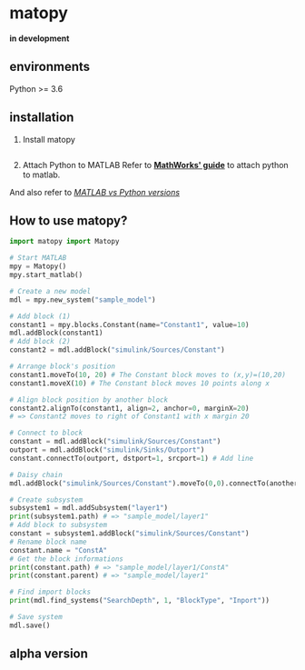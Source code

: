 # matopy

**in development**

## environments
Python >= 3.6

## installation

1. Install matopy
```

```

2. Attach Python to MATLAB
Refer to [**MathWorks' guide**](https://jp.mathworks.com/help/matlab/matlab_external/install-the-matlab-engine-for-python.html) to attach python to matlab.

And also refer to [*MATLAB vs Python versions*](https://www.mathworks.com/content/dam/mathworks/mathworks-dot-com/support/sysreq/files/python-compatibility.pdf)


## How to use matopy?

```python
import matopy import Matopy

# Start MATLAB
mpy = Matopy()
mpy.start_matlab()

# Create a new model
mdl = mpy.new_system("sample_model")

# Add block (1)
constant1 = mpy.blocks.Constant(name="Constant1", value=10)
mdl.addBlock(constant1)
# Add block (2)
constant2 = mdl.addBlock("simulink/Sources/Constant")

# Arrange block's position
constant1.moveTo(10, 20) # The Constant block moves to (x,y)=(10,20)
constant1.moveX(10) # The Constant block moves 10 points along x

# Align block position by another block
constant2.alignTo(constant1, align=2, anchor=0, marginX=20)
# => Constant2 moves to right of Constant1 with x margin 20

# Connect to block
constant = mdl.addBlock("simulink/Sources/Constant") 
outport = mdl.addBlock("simulink/Sinks/Outport")
constant.connectTo(outport, dstport=1, srcport=1) # Add line

# Daisy chain
mdl.addBlock("simulink/Sources/Constant").moveTo(0,0).connectTo(anotherblock)

# Create subsystem
subsystem1 = mdl.addSubsystem("layer1")
print(subsystem1.path) # => "sample_model/layer1"
# Add block to subsystem
constant = subsystem1.addBlock("simulink/Sources/Constant")
# Rename block name
constant.name = "ConstA"
# Get the block informations
print(constant.path) # => "sample_model/layer1/ConstA"
print(constant.parent) # => "sample_model/layer1"

# Find import blocks
print(mdl.find_systems("SearchDepth", 1, "BlockType", "Inport"))

# Save system
mdl.save()


```

## alpha version
```
```